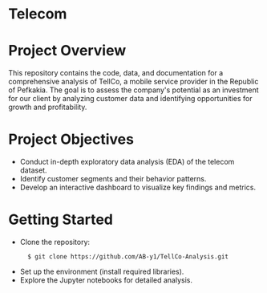 ﻿# Telecom
# Project Overview
This repository contains the code, data, and documentation for a comprehensive analysis of TellCo, a mobile service provider in the Republic of Pefkakia. The goal is to assess the company's potential as an investment for our client by analyzing customer data and identifying opportunities for growth and profitability.

# Project Objectives
- Conduct in-depth exploratory data analysis (EDA) of the telecom dataset.
- Identify customer segments and their behavior patterns.
- Develop an interactive dashboard to visualize key findings and metrics.
  
# Getting Started
- Clone the repository:
  ```
    $ git clone https://github.com/AB-y1/TellCo-Analysis.git
  ```
- Set up the environment (install required libraries).
- Explore the Jupyter notebooks for detailed analysis.
